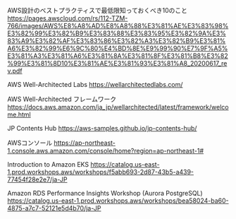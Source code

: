 
AWS設計のベストプラクティスで最低限知っておくべき10のこと
https://pages.awscloud.com/rs/112-TZM-766/images/AWS%E8%A8%AD%E8%A8%88%E3%81%AE%E3%83%98%E3%82%99%E3%82%B9%E3%83%88%E3%83%95%E3%82%9A%E3%83%A9%E3%82%AF%E3%83%86%E3%82%A3%E3%82%B9%E3%81%A6%E3%82%99%E6%9C%80%E4%BD%8E%E9%99%90%E7%9F%A5%E3%81%A3%E3%81%A6%E3%81%8A%E3%81%8F%E3%81%B8%E3%82%99%E3%81%8D10%E3%81%AE%E3%81%93%E3%81%A8_20200617_rev.pdf


AWS
Well-Architected Labs
https://wellarchitectedlabs.com/

AWS Well-Architected フレームワーク
https://docs.aws.amazon.com/ja_jp/wellarchitected/latest/framework/welcome.html


JP Contents Hub
https://aws-samples.github.io/jp-contents-hub/

AWSコンソール
https://ap-northeast-1.console.aws.amazon.com/console/home?region=ap-northeast-1#


Introduction to Amazon EKS
https://catalog.us-east-1.prod.workshops.aws/workshops/f5abb693-2d87-43b5-a439-77454f28e2e7/ja-JP

Amazon RDS Performance Insights Workshop (Aurora PostgreSQL)
https://catalog.us-east-1.prod.workshops.aws/workshops/bea58024-ba60-4875-a7c7-52121e5d4b70/ja-JP
